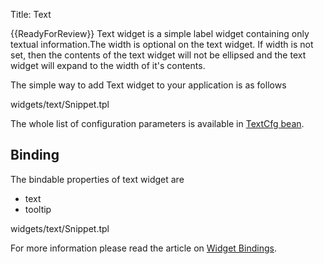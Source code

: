 Title: Text


{{ReadyForReview}}
Text widget is a simple label widget containing only textual information.The width is optional on the text widget. If width is not set, then the contents of the text widget will not be ellipsed and the text widget will expand to the width of it's contents.

The simple way to add Text widget to your application is as follows 

<srcinclude tag="wgtTextSnippet1" lang="AT" outdent="true">widgets/text/Snippet.tpl</srcinclude>

The whole list of configuration parameters is available in [TextCfg bean](http://ariatemplates.com/aria/guide/apps/apidocs/#aria.widgets.CfgBeans:TextCfg).

<sample sample="widgets/text" />

## Binding
The bindable properties of text widget are
* text
* tooltip

<srcinclude tag="wgtTextSnippet2" lang="AT" outdent="true">widgets/text/Snippet.tpl</srcinclude>

For more information please read the article on [Widget Bindings](Widget_Bindings).
<sample sample="widgets/text/binding" />